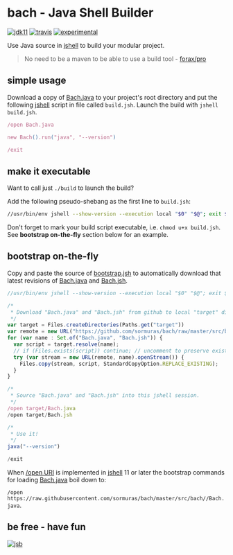 # bach - Java Shell Builder
 
[![jdk11](https://img.shields.io/badge/jdk-11-blue.svg)](http://jdk.java.net/11/)
[![travis](https://travis-ci.org/sormuras/bach.svg?branch=master)](https://travis-ci.org/sormuras/bach)
[![experimental](https://img.shields.io/badge/api-experimental-yellow.svg)](https://jitpack.io/com/github/sormuras/bach/master-SNAPSHOT/javadoc/)

Use Java source in [jshell] to build your modular project.

> No need to be a maven to be able to use a build tool - [forax/pro](https://github.com/forax/pro)

## simple usage

Download a copy of [Bach.java] to your project's root directory and put the following [jshell] script in file called `build.jsh`.
Launch the build with `jshell build.jsh`.

```javascript
/open Bach.java

new Bach().run("java", "--version")

/exit
```

## make it executable

Want to call just `./build` to launch the build?

Add the following pseudo-shebang as the first line to `build.jsh`:

```bash
//usr/bin/env jshell --show-version --execution local "$0" "$@"; exit $?
```

Don't forget to mark your build script executable, i.e. `chmod u+x build.jsh`.
See **bootstrap on-the-fly** section below for an example.

## bootstrap on-the-fly
 
Copy and paste the source of [bootstrap.jsh] to automatically download that latest revisions of [Bach.java] and [Bach.jsh].

```javascript
//usr/bin/env jshell --show-version --execution local "$0" "$@"; exit $?

/*
 * Download "Bach.java" and "Bach.jsh" from github to local "target" directory.
 */
var target = Files.createDirectories(Paths.get("target"))
var remote = new URL("https://github.com/sormuras/bach/raw/master/src/bach/")
for (var name : Set.of("Bach.java", "Bach.jsh")) {
  var script = target.resolve(name);
  // if (Files.exists(script)) continue; // uncomment to preserve existing files
  try (var stream = new URL(remote, name).openStream()) {
    Files.copy(stream, script, StandardCopyOption.REPLACE_EXISTING);
  }
}

/*
 * Source "Bach.java" and "Bach.jsh" into this jshell session.
 */
/open target/Bach.java
/open target/Bach.jsh

/*
 * Use it!
 */
java("--version")

/exit
```

When [/open URI](https://bugs.openjdk.java.net/browse/JDK-8199912) is implemented in [jshell] 11 or later the bootstrap
commands for loading [Bach.java] boil down to:

`/open https://raw.githubusercontent.com/sormuras/bach/master/src/bach//Bach.java`.

## be free - have fun
[![jsb](https://upload.wikimedia.org/wikipedia/commons/thumb/6/65/Bachsiegel.svg/220px-Bachsiegel.svg.png)](https://wikipedia.org/wiki/Johann_Sebastian_Bach)

[jshell]: https://docs.oracle.com/javase/10/tools/jshell.htm
[Bach.java]: https://github.com/sormuras/bach/blob/master/src/bach/Bach.java
[Bach.jsh]: https://github.com/sormuras/bach/blob/master/src/bach/Bach.jsh
[bootstrap.jsh]: https://github.com/sormuras/bach/blob/master/demo/00-bootstrap/bootstrap.jsh
